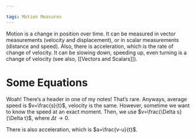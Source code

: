 ```yaml
---

tags: Motion Measures 
---
```


Motion is a change in position over time. It can be measured in vector measurements (velocity and displacement), or in scalar measurements (distance and speed). Also, there is acceleration, which is the rate of change of velocity. It can be slowing down, speeding up, even turning is a change of velocity (see also, [[Vectors and Scalars]]).

# Some Equations 

Woah! There’s a header in one of my notes! That’s rare. Anyways, average speed is $v=\frac{s}{t}$, velocity is the same. However, sometime we want to know the speed at an exact moment. Then, we use $v=\frac{\Delta s}{\Delta t}$, where $\Delta t\to 0$.

There is also acceleration, which is $a=\frac{v-u}{t}$.